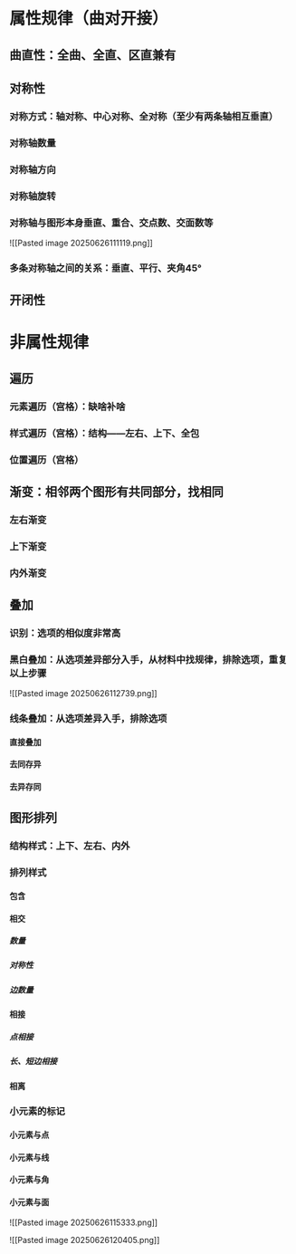 # 属性规律（曲对开接）
## 曲直性：全曲、全直、区直兼有
## 对称性
### 对称方式：轴对称、中心对称、全对称（至少有两条轴相互垂直）
### 对称轴数量
### 对称轴方向
### 对称轴旋转
### 对称轴与图形本身垂直、重合、交点数、交面数等
![[Pasted image 20250626111119.png]]
### 多条对称轴之间的关系：垂直、平行、夹角45°

## 开闭性

# 非属性规律
## 遍历
### 元素遍历（宫格）：缺啥补啥
### 样式遍历（宫格）：结构——左右、上下、全包
### 位置遍历（宫格）
## 渐变：相邻两个图形有共同部分，找相同
### 左右渐变
### 上下渐变
### 内外渐变
## 叠加
### 识别：选项的相似度非常高
### 黑白叠加：从选项差异部分入手，从材料中找规律，排除选项，重复以上步骤
![[Pasted image 20250626112739.png]]
### 线条叠加：从选项差异入手，排除选项
#### 直接叠加
#### 去同存异
#### 去异存同

## 图形排列
### 结构样式：上下、左右、内外
### 排列样式
#### 包含
#### 相交
##### 数量
##### 对称性
##### 边数量
#### 相接
##### 点相接
##### 长、短边相接
#### 相离
### 小元素的标记
#### 小元素与点
#### 小元素与线
#### 小元素与角
#### 小元素与面
![[Pasted image 20250626115333.png]]

![[Pasted image 20250626120405.png]]